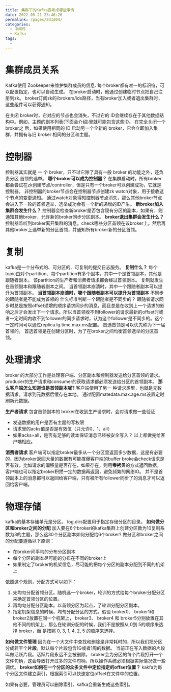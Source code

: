 ```yaml
---
title: 集群下的Kafka要考虑哪些事情
date: 2022-05-21 23:46:20
permalink: /pages/8d1d04/
categories:
  - 中间件
  - Kafka
tags:
  - 
---
```

# 集群成员关系
Kafka使用 Zookeeper来维护集群成员的信息.
每个broker都有唯一的标识符，可以配置指定，也可以自动生成。
在broker启动时，他通过创建临时节点把自己注册到zk。
broker订阅zk的/brokers/ids路径，当有broker加入或者退出集群时，这些组件可以获得通知。

在关闭 broker时，它对应的节点也会消失，不过它的 ID会继续存在于其他数据结构中。例如，主题的副本列表(下面会介绍)里就可能包含这些ID。
在完全关闭一个 broker之 后，如果使用相同的 ID 启动另一个全新的 broker，它会立即加入集群，井拥有与旧 broker 相同的分区和主题。

# 控制器
控制器其实就是 一 个 broker，只不过它除了具有一般 broker 的功能之外，还负责分区 首领的选举。
**哪个broker可以成为控制器？**
在集群启动时，所有broker都会尝试在zk创建节点/controller，但是只有一个broker可以创建成功，它就是控制器。
非控制器的broker节点会在控制器节点创建zk watch对象，用于接收这个节点的变更通知。
通过watch对象得知控制器节点消失，那么其他broker节点会进入下一轮的首领选举，选举成功会有一个新的递增的ID产生。
**新broker加入集群会发生什么？**
控制器会检查新broker是否包含现有分区的副本，如果有，则通知其他broker，允许新的broker同步分区副本。
**broker退出集群会发生什么？**
控制器监听到broker离开集群的消息，check哪些分区首领在该broker上。然后再其他broker上选举新的分区首领，并通知所有broker新的分区首领。

# 复制
kafka是一个分布式的、可分区的、可复制的提交日志服务。
**复制什么？**
每个topic由对个partition、每个partition有多个副本，其中一个是首领副本，其他是跟随者副本。
该partition的生产者和消费者请求都会经过首领副本。
复制就发生在首领副本和跟随者副本之间。
当首领副本崩溃时，其中一个跟随者副本可以提升为首领副本。
**当首领副本崩溃时，哪个跟随者副本可以提升为首领副本**
不同步的跟随者是不能成为首领的
什么标准判断一个跟随者是不同步的？
跟随者请求同步时总是按照offset递增的顺序请求同步的消息，而且总是在收到上一个请求的影响之后才会发出下一个请求。所以当首领收不到follower的请求最新的offset时或者一定时间内收不到follower的同步请求时，认为这个follower是不同步的。这个一定时间可以通过replica.lg.time.max.ms配置。
首选首领是可以优先称为下一届首领的。
首选首领是在创建分区时，为了在broker之间均衡首领选举的分区首领。

# 处理请求
broker 的大部分工作是处理客户端、分区副本和控制器发送给分区首领的请求。
producer的生产请求和consumer的获取请求都必须发送给分区的首领副本。
**那么客户端怎么知道谁是首领副本呢?**
客户端使用了另一 种请求类型，也就是元数据请求。请求到元数据后缓存在本地。
通过配置matedata.max.age.ms设置定时刷新元数据。

 **生产者请求**
 包含首领副本的 broker在收到生产请求时，会对请求做一些验证
 

 - 发送数据的用户是否有主题的写权限
 - 请求里的acks值是否是有效值（只允许0、1、all）
 - 如果acks=all，是否有足够的读本保证消息已经被安全写入？
以上都做完给客户端相应。

 **消费者请求**
客户端可以指定broker最多从一个分区里返回多少数据，这是有必要的，因为broker返回大量的数据有可能撑爆客户端的buffer
broke会check请求是否有效，比如请求的偏移量是否存在，如果存在，则用**零拷贝**的方式返回数据。
客户端也可以指定broker积攒一定的数据再返回，避免频繁的网络IO。
并不是首领副本上的消息都可以返回给客户端，只有被所有follower同步了的消息才可以返回给客户端。
# 物理存储
kafka的基本存储单元是分区。
log.dirs配置用于指定存储分区的目录。
**如何做分区和broker之间的分配**
加入要在6个broker的kafka集群上创建分区数为10复制系数为3的主题，那么这30个分区副本如何分配给6个broker?
做分区和broker之间的分配要遵循以下原则：

 - 在broker间平均的分布分区副本
 - 每个分区的副本尽可能的分布在不同的broker上
 - 如果制定了broker的机架信息，尽可能的把每个分区的副本分配到不同的机架上

依照这个规则，分配方式可以如下：

 1. 先均匀分配首领分区。随机选一个broker，轮训的方式给每个broker分配分区来确定首领分区的位置。
 2. 再均匀分配分区副本。以首领分区为起点，了轮训分配分区副本。
 3. 指定机架信息的时候，均匀分配分区的方式。假设 broker0、 broker1和 broker2放置在同一个机架上， broker3、 broker4 和 broker5分别放置在其他不同的机架上，那么在轮训分配的时候，我们不是按照从 0到 5的顺序来选择 broker，而 是按照 0, 3, 1, 4, 2, 5 的顺序来选择。

**如何做文件管理**
因为在一个大文件中查找和删除是非常耗时的，所以我们把分区分成若干个**片段**。默认每个片段包含1G或者1周的数据。
当前正在写入数据的片段叫做活跃片段。活跃片段永远不会被删除。
broker会为分区的每个片段打开一个文件句柄，这会导致打开过多的文件句柄，所以操作系统必须根据实际情况做一些调优。
**broker如何在一个分区的众多文件中定位指定的offset位置？**
kakfa为每个分区文件建立索引，根据索引可以快速定位offset在文件中的位置。

如果有必要，管理员可以删除索引，kafka会重新生成这些索引。